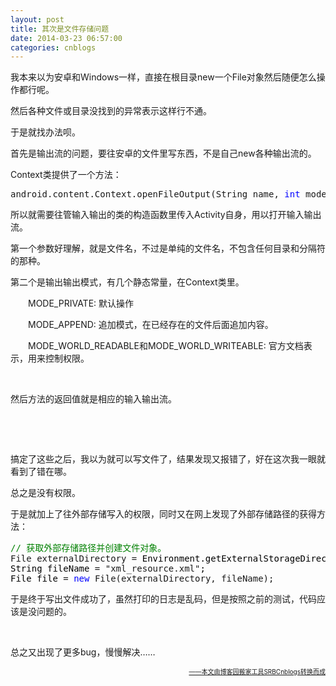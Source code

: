 ```yaml
---
layout: post
title: 其次是文件存储问题
date: 2014-03-23 06:57:00
categories: cnblogs
---
```


<p>我本来以为安卓和Windows一样，直接在根目录new一个File对象然后随便怎么操作都行呢。</p>
<p>然后各种文件或目录没找到的异常表示这样行不通。</p>
<p>于是就找办法呗。</p>
<p>首先是输出流的问题，要往安卓的文件里写东西，不是自己new各种输出流的。</p>
<p>Context类提供了一个方法：</p>
<div class="cnblogs_code">
<pre>android.content.Context.openFileOutput(String name, <span style="color: #0000ff;">int</span> mode)</pre>
</div>
<p>所以就需要往管输入输出的类的构造函数里传入Activity自身，用以打开输入输出流。</p>
<p>第一个参数好理解，就是文件名，不过是单纯的文件名，不包含任何目录和分隔符的那种。</p>
<p>第二个是输出输出模式，有几个静态常量，在Context类里。</p>
<p>　　MODE_PRIVATE: 默认操作</p>
<p>　　MODE_APPEND: 追加模式，在已经存在的文件后面追加内容。</p>
<p>　　MODE_WORLD_READABLE和MODE_WORLD_WRITEABLE: 官方文档表示，用来控制权限。</p>
<p>&nbsp;</p>
<p>然后方法的返回值就是相应的输入输出流。</p>
<p>&nbsp;</p>
<p>&nbsp;</p>
<p>搞定了这些之后，我以为就可以写文件了，结果发现又报错了，好在这次我一眼就看到了错在哪。</p>
<p>总之是没有权限。</p>
<p>于是就加上了往外部存储写入的权限，同时又在网上发现了外部存储路径的获得方法：</p>
<div class="cnblogs_code">
<pre><span style="color: #008000;">//</span><span style="color: #008000;"> 获取外部存储路径并创建文件对象。</span>
File externalDirectory =<span style="color: #000000;"> Environment.getExternalStorageDirectory();
String fileName </span>= "xml_resource.xml"<span style="color: #000000;">;
File file </span>= <span style="color: #0000ff;">new</span> File(externalDirectory, fileName);</pre>
</div>
<p>于是终于写出文件成功了，虽然打印的日志是乱码，但是按照之前的测试，代码应该是没问题的。</p>
<p>&nbsp;</p>
<p>总之又出现了更多bug，慢慢解决&hellip;&hellip;</p>

<div align=right><a href="https://github.com/mlxy"><font size=1>——本文由博客园搬家工具SRBCnblogs转换而成</font></a></div>
